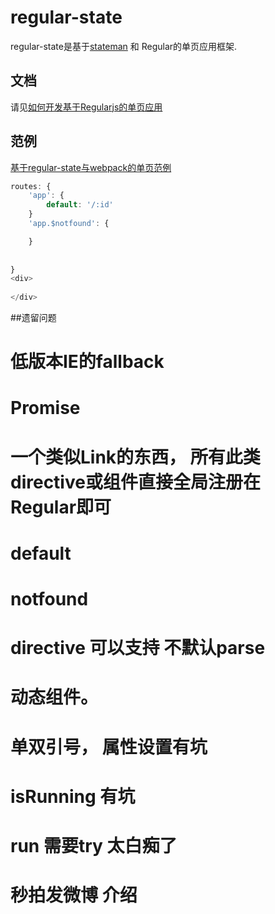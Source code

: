 # regular-state

regular-state是基于[stateman](https://github.com/leeluolee/stateman) 和 Regular的单页应用框架.

## 文档

请见[如何开发基于Regularjs的单页应用](http://regularjs.github.io/guide/zh/spa/stateman.html)

## 范例

[基于regular-state与webpack的单页范例](https://github.com/regularjs/example/tree/master/routing)



```js
routes: {
    'app': {
        default: '/:id'
    }
    'app.$notfound': {

    }
        
    
}
<div>
    
</div>

```

##遗留问题

# 低版本IE的fallback
# Promise 
# 一个类似Link的东西， 所有此类directive或组件直接全局注册在Regular即可
# default 
# notfound
# directive 可以支持 不默认parse
# 动态组件。
# 单双引号， 属性设置有坑
# isRunning 有坑
# run 需要try 太白痴了
# 秒拍发微博 介绍




